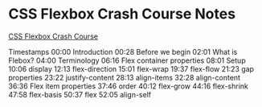 # CSS Flexbox Crash Course Notes

[CSS Flexbox Crash Course](https://www.youtube.com/watch?v=z62f2k38s64&list=PLC3y8-rFHvwhuX4qGvFx-wPy_MEi6Jdp7&index=3)

Timestamps
00:00 Introduction
00:28 Before we begin
02:01 What is Flebox?
04:00 Terminology
06:16 Flex container properties
08:01 Setup
10:06 display
12:13 flex-direction
15:01 flex-wrap
19:37 flex-flow
21:23 gap properties
23:22 justify-content
28:13 align-items
32:28 align-content
36:36 Flex item properties
37:46 order
40:12 flex-grow
44:16 flex-shrink
47:58 flex-basis
50:37 flex
52:05 align-self
